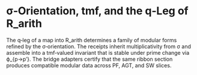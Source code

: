 # σ‑Orientation, tmf, and the q‑Leg of R_arith

The q‑leg of a map into R_arith determines a family of modular forms refined by the σ‑orientation. The receipts inherit multiplicativity from σ and assemble into a tmf‑valued invariant that is stable under prime change via ϕ_{p→p′}. The bridge adapters certify that the same ribbon section produces compatible modular data across PF, AGT, and SW slices.
